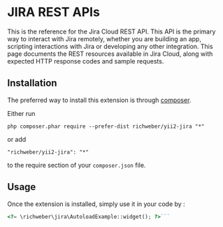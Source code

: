 JIRA REST APIs
==============
This is the reference for the Jira Cloud REST API.
This API is the primary way to interact with Jira remotely, whether you are building an app, scripting interactions 
with Jira or developing any other integration. This page documents the REST resources available in Jira Cloud, 
along with expected HTTP response codes and sample requests.

Installation
------------

The preferred way to install this extension is through [composer](http://getcomposer.org/download/).

Either run

```
php composer.phar require --prefer-dist richweber/yii2-jira "*"
```

or add

```
"richweber/yii2-jira": "*"
```

to the require section of your `composer.json` file.


Usage
-----

Once the extension is installed, simply use it in your code by  :

```php
<?= \richweber\jira\AutoloadExample::widget(); ?>```